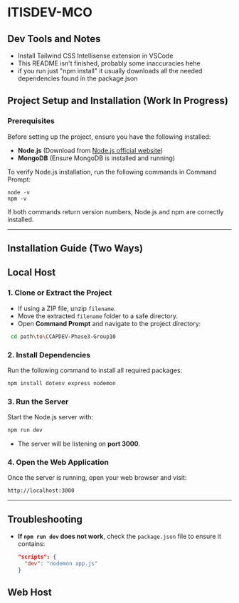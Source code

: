 # ITISDEV-MCO

## Dev Tools and Notes
- Install Tailwind CSS Intellisense extension in VSCode
- This README isn't finished, probably some inaccuracies hehe
- if you run just "npm install" it usually downloads all the needed dependencies found in the package.json

## Project Setup and Installation (Work In Progress)

### Prerequisites
Before setting up the project, ensure you have the following installed:
- **Node.js** (Download from [Node.js official website](https://nodejs.org/))
- **MongoDB** (Ensure MongoDB is installed and running)

To verify Node.js installation, run the following commands in Command Prompt:
```
node -v
npm -v
```
If both commands return version numbers, Node.js and npm are correctly installed.

---

## Installation Guide (Two Ways)

## Local Host
### 1. Clone or Extract the Project
- If using a ZIP file, unzip `filename`.
- Move the extracted `filename` folder to a safe directory.
- Open **Command Prompt** and navigate to the project directory:

 ``` sh
  cd path\to\CCAPDEV-Phase3-Group10
 ```

### 2. Install Dependencies
Run the following command to install all required packages:

```sh
npm install dotenv express nodemon
```

### 3. Run the Server
Start the Node.js server with:

```sh
npm run dev
```
- The server will be listening on **port 3000**.

### 4. Open the Web Application
Once the server is running, open your web browser and visit:
```
http://localhost:3000
```

---

## Troubleshooting
- **If `npm run dev` does not work**, check the `package.json` file to ensure it contains:
  ```json
  "scripts": {
    "dev": "nodemon app.js"
  }
  ```

## Web Host




